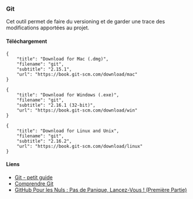 ### Git

Cet outil permet de faire du versioning et de garder une trace des modifications apportées au projet.

#### Téléchargement

```download|span-2
{
    "title": "Download for Mac (.dmg)",
    "filename": "git",
    "subtitle": "2.15.1",
    "url": "https://book.git-scm.com/download/mac"
}
```
```download|span-2
{
    "title": "Download for Windows (.exe)",
    "filename": "git",
    "subtitle": "2.16.1 (32-bit)",
    "url": "https://book.git-scm.com/download/win"
}
```
```download|span-2
{
    "title": "Download for Linux and Unix",
    "filename": "git",
    "subtitle": "2.16.2",
    "url": "https://book.git-scm.com/download/linux"
}
```

#### Liens

- [Git - petit guide](http://rogerdudler.github.io/git-guide/index.fr.html)
- [Comprendre Git](https://www.grafikart.fr/formations/git)
- [GitHub Pour les Nuls : Pas de Panique, Lancez-Vous ! (Première Partie)](https://www.christopheducamp.com/2013/12/15/github-pour-nuls-partie-1/)

